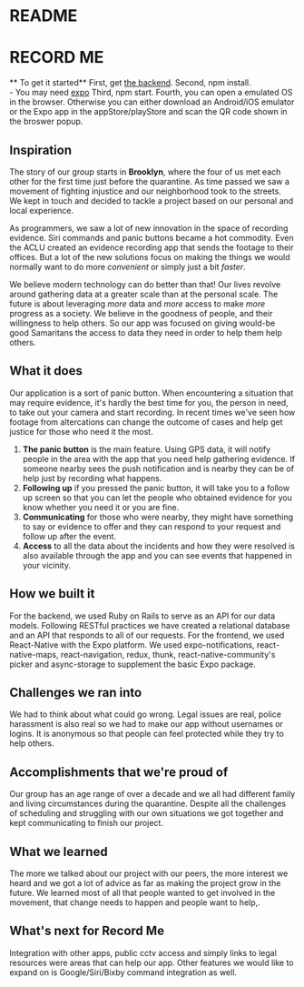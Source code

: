 # README

# RECORD ME 
** To get it started** 
First, get [the backend](https://github.com/DGFF-Harmonyhack/backend-ruby-rails "the backend").
Second, npm install.   
    - You may need [expo](https://expo.io/ "expo")
Third, npm start. 
Fourth, you can open a emulated OS in the browser. Otherwise you can either download an Android/iOS emulator or the Expo app in the appStore/playStore and scan the QR code shown in the broswer popup. 

## Inspiration
The story of our group starts in **Brooklyn**, where the four of us met each other for the first time just before the quarantine. As time passed we saw a movement of fighting injustice and our neighborhood took to the streets. We kept in touch and decided to tackle a project based on our personal and local experience. 

As programmers, we saw a lot of new innovation in the space of recording evidence. Siri commands and panic buttons became a hot commodity. Even the ACLU created an evidence recording app that sends the footage to their offices. But a lot of the new solutions focus on making the things we would normally want to do more _convenient_ or simply just a bit _faster_. 

We believe modern technology can do better than that! Our lives revolve around gathering data at a greater scale than at the personal scale. The future is about leveraging _more_ data and _more_ access to make _more_ progress as a society. We believe in the goodness of people, and their willingness to help others. So our app was focused on giving would-be good Samaritans the access to data they need in order to help them help others. 

## What it does
Our application is a sort of panic button. When encountering a situation that may require evidence, it's hardly the best time for you, the person in need, to take out your camera and start recording. In recent times we've seen how footage from altercations can change the outcome of cases and help get justice for those who need it the most. 

1. **The panic button** is the main feature. Using GPS data, it will notify people in the area with the app that you need help gathering evidence. If someone nearby sees the push notification and is nearby they can be of help just by recording what happens. 
2. **Following up** if you pressed the panic button, it will take you to a follow up screen so that you can let the people who obtained evidence for you know whether you need it or you are fine. 
3. **Communicating** for those who were nearby, they might have something to say or evidence to offer and they can respond to your request and follow up after the event. 
4. **Access** to all the data about the incidents and how they were resolved is also available through the app and you can see events that happened in your vicinity. 

## How we built it
For the backend, we used Ruby on Rails to serve as an API for our data models. Following RESTful practices we have created a relational database and an API that responds to all of our requests. 
For the frontend, we used React-Native with the Expo platform. We used expo-notifications, react-native-maps, react-navigation, redux, thunk, react-native-community's picker and async-storage to supplement the basic Expo package. 

## Challenges we ran into
We had to think about what could go wrong. Legal issues are real, police harassment is also real so we had to make our app without usernames or logins. It is anonymous so that people can feel protected while they try to help others. 

## Accomplishments that we're proud of
Our group has an age range of over a decade and we all had different family and living circumstances during the quarantine. Despite all the challenges of scheduling and struggling with our own situations we got together and kept communicating to finish our project. 

## What we learned
The more we talked about our project with our peers, the more interest we heard and we got a lot of advice as far as making the project grow in the future. We learned most of all that people wanted to get involved in the movement, that change needs to happen and people want to help,. 

## What's next for Record Me 
Integration with other apps, public cctv access and simply links to legal resources were areas that can help our app. Other features we would like to expand on is Google/Siri/Bixby command integration as well. 

